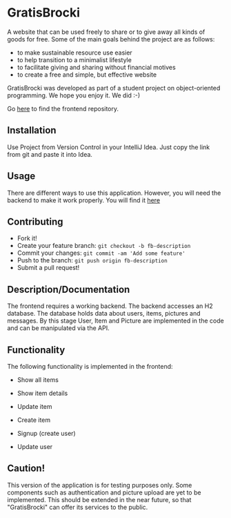 # GratisBrocki

A website that can be used freely to share or to give away all kinds of goods for free. Some of the main goals behind the project are as follows:
* to make sustainable resource use easier
* to help transition to a minimalist lifestyle
* to facilitate giving and sharing without financial motives
* to create a free and simple, but effective website

GratisBrocki was developed as part of a student project on object-oriented programming.
We hope you enjoy it. We did :-)

Go [here](https://github.com/ipossum/gratis-brocki-final-backend) to find the frontend repository.

## Installation

Use Project from Version Control in your IntelliJ Idea.
Just copy the link from git and paste it into Idea.

## Usage

There are different ways to use this application. However, you will need the backend to make it work properly.
You will find it [here](https://github.com/ipossum/gratis-brocki-backend)

## Contributing

* Fork it!
* Create your feature branch: `git checkout -b fb-description`
* Commit your changes: `git commit -am 'Add some feature'`
* Push to the branch: `git push origin fb-description`
* Submit a pull request!

## Description/Documentation

The frontend requires a working backend. The backend accesses an H2 database. The database holds data about users,
items, pictures and messages. By this stage User, Item and Picture are implemented in
the code and can be manipulated via the API.

## Functionality

The following functionality is implemented in the frontend:

* Show all items

* Show item details

* Update item

* Create item

* Signup (create user)

* Update user



## Caution!

This version of the application is for testing purposes only. Some components such as authentication and picture upload are
yet to be implemented. This should be extended in the near future, so that "GratisBrocki" can offer its services to the public.
